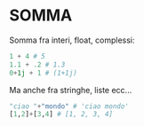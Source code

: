 # SOMMA

Somma fra interi, float, complessi:

```python
1 + 4 # 5
1.1 + .2 # 1.3
0+1j + 1 # (1+1j)
```

Ma anche fra stringhe, liste ecc...

```python
"ciao "+"mondo" # 'ciao mondo'
[1,2]+[3,4] # [1, 2, 3, 4]
```